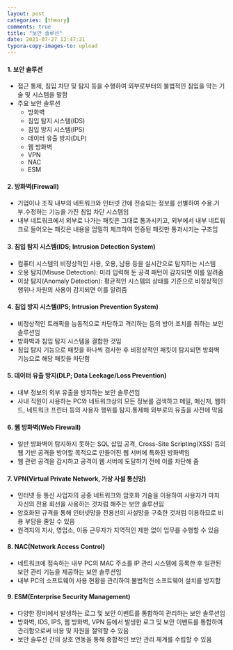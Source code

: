```yaml
---
layout: post
categories: [theory]
comments: true
title: "보안 솔루션"
date: 2021-07-27 12:47:21
typora-copy-images-to: upload
---
```


#### 1. 보안 솔루션

- 접근 통제, 침입 차단 및 탐지 등을 수행하여 외부로부터의 불법적인 침입을 막는 기술 및 시스템을 말함
- 주요 보안 솔루션
  - 방화벽
  - 침입 탐지 시스템(IDS)
  - 침입 방지 시스템(IPS)
  - 데이터 유출 방지(DLP)
  - 웹 방화벽
  - VPN
  - NAC
  - ESM

#### 2. 방화벽(Firewall)

- 기업이나 조직 내부의 네트워크와 인터넷 간에 전송되는 정보를 선별하여 수용.거부.수정하는 기능을 가진 침입 차단 시스템임
- 내부 네트워크에서 외부로 나가는 패킷은 그대로 통과시키고, 외부에서 내부 네트워크로 들어오는 패킷은 내용을 엄밀히 체크하여 인증된 패킷만 통과시키는 구조임

#### 3. 침입 탐지 시스템(IDS; Intrusion Detection System)

- 컴퓨터 시스템의 비정상적인 사용, 오용, 남용 등을 실시간으로 탐지하는 시스템
- 오용 탐지(Misuse Detection): 미리 입력해 둔 공격 패턴이 감지되면 이를 알려줌
- 이상 탐지(Anomaly Detection): 평균적인 시스템의 상태를 기준으로 비정상적인 행위나 자원의 사용이 감지되면 이를 알려줌

#### 4. 침입 방지 시스템(IPS; Intrusion Prevention System)

- 비정상적인 트래픽을 능동적으로 차단하고 격리하는 등의 방어 조치를 취하는 보안 솔루션임
- 방화벽과 침입 탐지 시스템을 결합한 것임
- 침입 탐지 기능으로 패킷을 하나씩 검사한 후 비정상적인 패킷이 탐지되면 방화벽 기능으로 해당 패킷을 차단함

#### 5. 데이터 유출 방지(DLP; Data Leekage/Loss Prevention)

- 내부 정보의 외부 유출을 방지하는 보안 솔루션임
- 사내 직원이 사용하는 PC와 네트워크상의 모든 정보를 검색하고 메일, 메신저, 웹하드, 네트워크 프린터 등의 사용자 행위를 탐지.통제해 외부로의 유출을 사전에 막음

#### 6. 웹 방화벽(Web Firewall)

- 일반 방화벽이 탐지하지 못하는 SQL 삽입 공격, Cross-Site Scripting(XSS) 등의 웹 기반 공격을 방어할 목적으로 만들어진 웹 서버에 특화된 방화벽임
- 웹 관련 공격을 감시하고 공격이 웹 서버에 도달하기 전에 이를 차단해 줌

#### 7. VPN(Virtual Private Network, 가상 사설 통신망)

- 인터넷 등 통신 사업자의 공중 네트워크와 암호화 기술을 이용하여 사용자가 마치 자신의 전용 회선을 사용하는 것처럼 해주는 보안 솔루션임
- 암호화된 규격을 통해 인터넷망을 전용선의 사설망을 구축한 것처럼 이용하므로 비용 부담을 줄일 수 있음
- 원격지의 지사, 영업소, 이동 근무자가 지역적인 제한 없이 업무를 수행할 수 있음

#### 8. NAC(Network Access Control)

- 네트워크에 접속하는 내부 PC의 MAC 주소를 IP 관리 시스템에 등록한 후 일관된 보안 관리 기능을 제공하는 보안 솔루션임
- 내부 PC의 소프트웨어 사용 현황을 관리하여 불법적인 소프트웨어 설치를 방지함

#### 9. ESM(Enterprise Security Management)

- 다양한 장비에서 발생하는 로그 및 보안 이벤트를 통합하여 관리하는 보안 솔루션임
- 방화벽, IDS, IPS, 웹 방화벽, VPN 등에서 발생한 로그 및 보안 이벤트를 통합하여 관리함으로써 비용 및 자원을 절약할 수 있음
- 보안 솔루션 간의 상호 연동을 통해 종합적인 보안 관리 체계를 수립할 수 있음